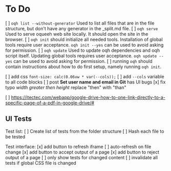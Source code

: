 # To Do

[ ] `oqh list --without-generator`
    Used to list all files that are in the file structure,
    but don't have any generator in the _split.md file.
[ ] `oqh serve`
    Used to serve oqueeh web site locally.
    It should open the site in the browser.
[ ] `oqh init` should initialize all needed tools.
    Installation of global tools require user acceptance.
    `oqh init --yes` can be used to avoid asking for permission.
[ ] `oqh update`
    Used to update oqh dependencies and oqh script itself.
    Updating global tools requires user acceptance.
    `oqh update --yes` can be used to avoid asking for permission.
[ ] running `oqh` should contain instructions
    about how to do first setup, namely running `oqh init`.

[ ] add css `font-size: calc(0.06vw * var(--cols));`
    [ ] add `--cols` variable to all code blocks
[ ] post **Set user name and email in Git** has UI bugs
[x] fix typo *width greater then height* replace "then" with "than"

[ ] https://itectec.com/webapp/google-drive-how-to-one-link-directly-to-a-specific-page-of-a-pdf-in-google-drive/#

## UI Tests

Test list:
[ ] Create list of tests from the folder structure
[ ] Hash each file to be tested

Test interface:
[x] add button to refresh iframe
    [ ] auto-refresh on file change
[x] add button to accept output of a page
[x] add button to reject output of a page
[ ] only show tests for changed content
    [ ] invalidate all tests if global CSS file is changed
